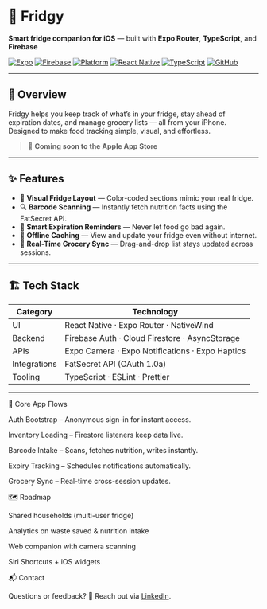 # 🧊 Fridgy  
**Smart fridge companion for iOS** — built with **Expo Router**, **TypeScript**, and **Firebase**  

[![Expo](https://img.shields.io/badge/Built_with-Expo-1C1E24?logo=expo&logoColor=white)](https://expo.dev/)
[![Firebase](https://img.shields.io/badge/Backend-Firebase-FFCA28?logo=firebase&logoColor=black)](https://firebase.google.com/)
[![Platform](https://img.shields.io/badge/Platform-iOS-blue?logo=apple&logoColor=white)](https://apps.apple.com/)
[![React Native](https://img.shields.io/badge/Framework-React_Native-61DAFB?logo=react&logoColor=black)](https://reactnative.dev/)
[![TypeScript](https://img.shields.io/badge/Language-TypeScript-3178C6?logo=typescript&logoColor=white)](https://www.typescriptlang.org/)
[![GitHub](https://img.shields.io/badge/Source-GitHub-181717?logo=github&logoColor=white)](https://github.com/)

---

## 📱 Overview  
Fridgy helps you keep track of what’s in your fridge, stay ahead of expiration dates, and manage grocery lists — all from your iPhone.  
Designed to make food tracking simple, visual, and effortless.  

> 🧃 **Coming soon to the Apple App Store**

---

## ✨ Features  
- 🧩 **Visual Fridge Layout** — Color-coded sections mimic your real fridge.  
- 🔍 **Barcode Scanning** — Instantly fetch nutrition facts using the FatSecret API.  
- 🔔 **Smart Expiration Reminders** — Never let food go bad again.  
- 📶 **Offline Caching** — View and update your fridge even without internet.  
- 🛒 **Real-Time Grocery Sync** — Drag-and-drop list stays updated across sessions.  

---

## 🏗️ Tech Stack  

| Category | Technology |
|-----------|-------------|
| UI | React Native · Expo Router · NativeWind |
| Backend | Firebase Auth · Cloud Firestore · AsyncStorage |
| APIs | Expo Camera · Expo Notifications · Expo Haptics |
| Integrations | FatSecret API (OAuth 1.0a) |
| Tooling | TypeScript · ESLint · Prettier |

---

🔄 Core App Flows

Auth Bootstrap – Anonymous sign-in for instant access.

Inventory Loading – Firestore listeners keep data live.

Barcode Intake – Scans, fetches nutrition, writes instantly.

Expiry Tracking – Schedules notifications automatically.

Grocery Sync – Real-time cross-session updates.

🗺️ Roadmap

Shared households (multi-user fridge)

Analytics on waste saved & nutrition intake

Web companion with camera scanning

Siri Shortcuts + iOS widgets

📬 Contact

Questions or feedback?
📎 Reach out via [LinkedIn](https://www.linkedin.com/in/sm-kamal-260728298/).

